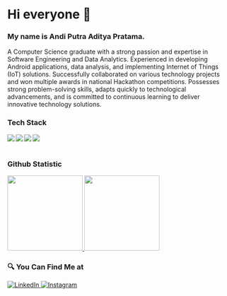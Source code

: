 # Hi everyone 👋 
### My name is **Andi Putra Aditya Pratama**.
A Computer Science graduate with a strong passion and expertise in Software Engineering and Data Analytics. Experienced in developing Android applications, data analysis, and implementing Internet of Things (IoT) solutions. Successfully collaborated on various technology projects and won multiple awards in national Hackathon competitions. Possesses strong problem-solving skills, adapts quickly to technological advancements, and is committed to continuous learning to deliver innovative technology solutions.
### Tech Stack
  <img align="left" src="https://img.shields.io/badge/python-%233776AB.svg?logo=python&logoColor=white"/>
  <img align="left" src="https://img.shields.io/badge/Google%20Colab-F9AB00.svg?logo=google-colab&logoColor=white"/>
  <img align="left" src="https://img.shields.io/badge/VS%20Code-007ACC.svg?logo=visual-studio-code&logoColor=white"/>
  <img align="left" src="https://img.shields.io/badge/TensorFlow-FF6F00.svg?logo=tensorflow&logoColor=white"/>
  <br><br>


### Github Statistic
<p align="left">
<a href="https://github.com/andiaditya162">
<img height="170em" src="https://github-readme-stats-eight-theta.vercel.app/api/top-langs/?username=andiaditya162&layout=compact&langs_count=8&theme=buefy"/>
<img height="170em" src="https://github-readme-stats-eight-theta.vercel.app/api?username=andiaditya162&show_icons=true&theme=buefy&include_all_commits=true&count_private=true"/>
</a>
</p>

### 🔍 You Can Find Me at 
<p> 
  <a href="https://www.linkedin.com/in/andi-putra-aditya-pratama/" target="_blank">
    <img alt="LinkedIn" src="https://img.shields.io/badge/linkedin-%230077B5.svg?&style=for-the-badge&logo=linkedin&logoColor=white" />
  </a> 
  <a href="https://www.instagram.com/ditya.aditya16/" target="_blank">
    <img alt="Instagram" src="https://img.shields.io/badge/instagram-%23E4405F.svg?&style=for-the-badge&logo=instagram&logoColor=white" />
  </a> 
</p>

